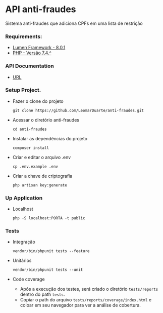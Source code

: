 # API anti-fraudes

Sistema anti-fraudes que adiciona CPFs em uma lista de restrição

### Requirements:
- [Lumen Framework - 8.0.1](https://lumen.laravel.com/docs/8.x)
- [PHP - Versão 7.4.^](https://www.php.net/downloads.php)

### API Documentation

- [URL](https://documenter.getpostman.com/view/2613074/TVReeBHS)

### Setup Project.

- Fazer o clone do projeto
    
    `git clone https://github.com/LeomarDuarte/anti-fraudes.git`

- Acessar o diretório anti-fraudes
    
    `cd anti-fraudes
    `
- Instalar as dependências do projeto

    `composer install`

- Criar e editar o arquivo .env

    `cp .env.example .env`

- Criar a chave de criptografia

    `php artisan key:generate`

### Up Application

- Localhost
    
    `php -S localhost:PORTA -t public`

### Tests

- Integração

    `vendor/bin/phpunit tests --feature`

- Unitários

    `vendor/bin/phpunit tests --unit`
    
- Code coverage

    - Após a execução dos testes, será criado o diretório `tests/reports` dentro do path `tests`.
    - Copiar o path do arquivo `tests/reports/coverage/index.html` e coloar em seu navegador para ver a análise de cobertura.